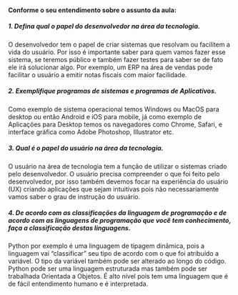 
#### Conforme o seu entendimento sobre o assunto da aula:

#####  1.	Defina qual o papel do desenvolvedor na área da tecnologia.
O desenvolvedor tem o papel de criar sistemas que resolvam ou facilitem a vida do usuário. Por isso é importante saber para quem vamos fazer esse sistema, se teremos público e também fazer testes para saber se de fato ele irá solucionar algo. Por exemplo, um ERP na área de vendas pode facilitar o usuário a emitir notas fiscais com maior facilidade.

#####  2.	Exemplifique programas de sistemas e programas de Aplicativos.
Como exemplo de sistema operacional temos Windows ou MacOS para desktop ou então Android e iOS para mobile, já como exemplo de Aplicações para Desktop temos os navegadores como Chrome, Safari, e interface gráfica como Adobe Photoshop, Illustrator etc.

#####  3.	Qual é o papel do usuário na área da tecnologia.
O usuário na área de tecnologia tem a função de utilizar o sistemas criado pelo desenvolvedor. O usuário precisa compreender o que foi feito pelo desenvolvedor, por isso também devemos focar na experiência do usuário (UX) criando aplicações que sejam intuitivas pois não necessariamente vamos saber o grau de instrução do usuário.

#####  4.	De acordo com as classificações da linguagem de programação e de acordo com as linguagens de programação que você tem conhecimento, faça a classificação destas linguagens.
Python por exemplo é uma linguagem de tipagem dinâmica, pois a linguagem vai “classificar” seu tipo de acordo com o que foi atribuído a variável. O tipo da variável também pode ser alterado ao longo do código. Python pode ser uma linguagem estruturada mas também pode ser trabalhada Orientada a Objetos. É alto nível pois tem uma linguagem que é de fácil entendimento humano e é interpretada.
